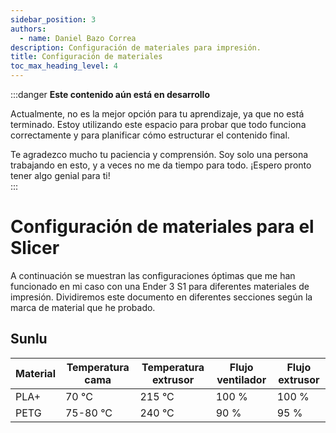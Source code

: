 ```yaml
---
sidebar_position: 3
authors:
  - name: Daniel Bazo Correa
description: Configuración de materiales para impresión.
title: Configuración de materiales
toc_max_heading_level: 4
---
```


:::danger **Este contenido aún está en desarrollo**  

Actualmente, no es la mejor opción para tu aprendizaje, ya que no está terminado. Estoy utilizando este espacio para probar que todo funciona correctamente y para planificar cómo estructurar el contenido final.  

Te agradezco mucho tu paciencia y comprensión. Soy solo una persona trabajando en esto, y a veces no me da tiempo para todo. ¡Espero pronto tener algo genial para ti!  
:::  

# Configuración de materiales para el Slicer

A continuación se muestran las configuraciones óptimas que me han funcionado en mi caso con una Ender 3 S1 para diferentes materiales de impresión. Dividiremos este documento en diferentes secciones según la marca de material que he probado.

## Sunlu

| Material | Temperatura cama | Temperatura extrusor | Flujo ventilador | Flujo extrusor |
| ------------- |-------------|--------------|--------------|--------------|
PLA+| 70 °C    | 215 °C    | 100 %    | 100 %
PETG| 75-80 °C    | 240 °C    | 90 %    | 95 %